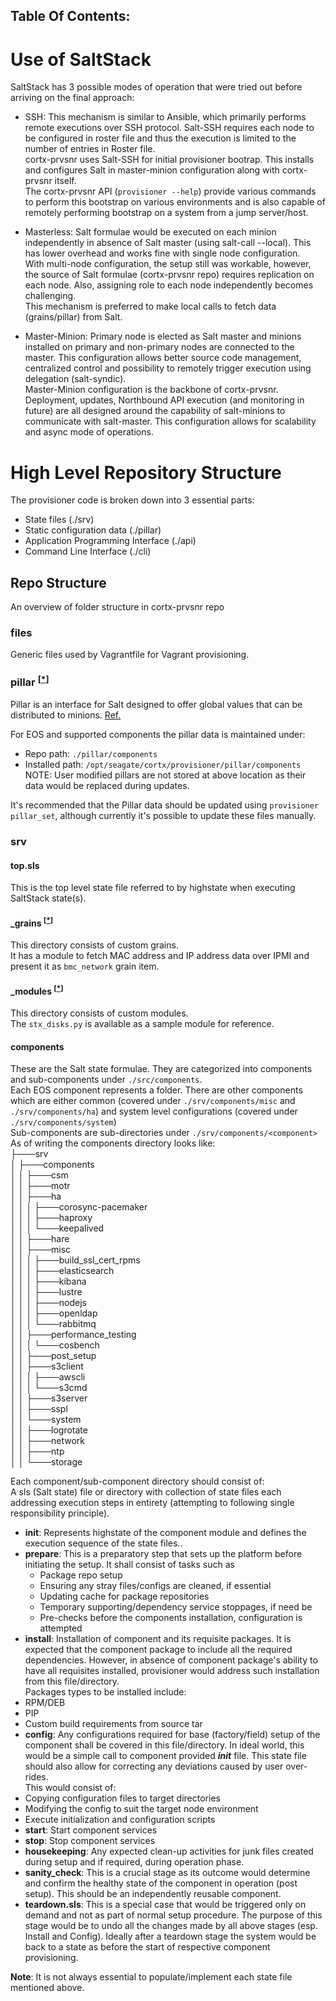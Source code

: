 <section>
  <h1>Table Of Contents:</h1>
</section>

# Use of SaltStack    
SaltStack has 3 possible modes of operation that were tried out before arriving on the final approach:
*  SSH: This mechanism is similar to Ansible, which primarily performs remote executions over SSH protocol. Salt-SSH requires each node to be configured in roster file and thus the execution is limited to the number of entries in Roster file.  
cortx-prvsnr uses Salt-SSH for initial provisioner bootrap. This installs and configures Salt in master-minion configuration along with cortx-prvsnr itself.  
The cortx-prvsnr API (`provisioner --help`) provide various commands to perform this bootstrap on various environments and is also capable of remotely performing bootstrap on a system from a jump server/host.  

*  Masterless: Salt formulae would be executed on each minion independently in absence of Salt master (using salt-call --local). This has lower overhead and works fine with single node configuration.  
With multi-node configuration, the setup still was workable, however, the source of Salt formulae (cortx-prvsnr repo) requires replication on each node. Also, assigning role to each node independently becomes challenging.  
This mechanism is preferred to make local calls to fetch data (grains/pillar) from Salt.  

*  Master-Minion: Primary node is elected as Salt master and minions installed on primary and non-primary nodes are connected to the master. This configuration allows better source code management, centralized control and possibility to remotely trigger execution using delegation (salt-syndic).  
Master-Minion configuration is the backbone of cortx-prvsnr. Deployment, updates, Northbound API execution (and monitoring in future) are all designed around the capability of salt-minions to communicate with salt-master. This configuration allows for scalability and async mode of operations.  


# High Level Repository Structure  
The provisioner code is broken down into 3 essential parts:
*  State files (./srv)
*  Static configuration data (./pillar)
*  Application Programming Interface (./api)
*  Command Line Interface (./cli)

## Repo Structure  
An overview of folder structure in cortx-prvsnr repo  
### files  
Generic files used by Vagrantfile for Vagrant provisioning.  

### pillar <sup>[[*](https://docs.saltstack.com/en/latest/topics/pillar/index.html)]</sup>  
Pillar is an interface for Salt designed to offer global values that can be distributed to minions. [Ref.](https://docs.saltstack.com/en/latest/topics/pillar/)

For EOS and supported components the pillar data is maintained under:
*  Repo path: `./pillar/components`
*  Installed path: `/opt/seagate/cortx/provisioner/pillar/components`
NOTE: User modified pillars are not stored at above location as their data would be replaced during updates.  

It's recommended that the Pillar data should be updated using `provisioner pillar_set`, although currently it's possible to update these files manually.  

### srv    
#### top.sls  
This is the top level state file referred to by highstate when executing SaltStack state(s).  

#### _grains <sup>[[*](https://docs.saltstack.com/en/latest/topics/grains/index.html#writing-grains)]  
This directory consists of custom grains.  
It has a module to fetch MAC address and IP address data over IPMI and present it as `bmc_network` grain item.  

#### _modules <sup>[[*](https://docs.saltstack.com/en/latest/ref/states/writing.html#using-custom-state-modules)]</sup>  
This directory consists of custom modules.  
The `stx_disks.py` is available as a sample module for reference.  

#### components    
These are the Salt state formulae. They are categorized into components and sub-components under `./src/components`.  
Each EOS component represents a folder. There are other components which are either common (covered under `./srv/components/misc` and `./srv/components/ha`) and system level configurations (covered under `./srv/components/system`)  
Sub-components are sub-directories under `./srv/components/<component>`  
As of writing the components directory looks like:  
├───srv  
│   ├───components  
│   │   ├───csm  
│   │   ├───motr  
│   │   ├───ha  
│   │   │   ├───corosync-pacemaker  
│   │   │   ├───haproxy  
│   │   │   └───keepalived  
│   │   ├───hare  
│   │   ├───misc  
│   │   │   ├───build_ssl_cert_rpms  
│   │   │   ├───elasticsearch  
│   │   │   ├───kibana  
│   │   │   ├───lustre  
│   │   │   ├───nodejs  
│   │   │   ├───openldap  
│   │   │   └───rabbitmq  
│   │   ├───performance_testing  
│   │   │   └───cosbench  
│   │   ├───post_setup  
│   │   ├───s3client  
│   │   │   ├───awscli  
│   │   │   └───s3cmd  
│   │   ├───s3server  
│   │   ├───sspl  
│   │   └───system  
│   │       ├───logrotate  
│   │       ├───network  
│   │       ├───ntp  
│   │       └───storage  

Each component/sub-component directory should consist of:  
A sls (Salt state) file or directory with collection of state files each addressing execution steps in entirety (attempting to following single responsibility principle).  
*  **init**: Represents highstate of the component module and defines the execution sequence of the state files..  
*  **prepare**: This is a preparatory step that sets up the platform before initiating the setup. It shall consist of tasks such as  
    *  Package repo setup  
    *  Ensuring any stray files/configs are cleaned, if essential
    *  Updating cache for package repositories
    *  Temporary supporting/dependency service stoppages, if need be  
    *  Pre-checks before the components installation, configuration is attempted  
*  **install**: Installation of component and its requisite packages. It is expected that the component package to include all the required dependencies. However, in absence of component package's ability to have all requisites installed, provisioner would address such installation from this file/directory.  
Packages types to be installed include:  
  *  RPM/DEB  
  *  PIP  
  *  Custom build requirements from source tar  
*  **config**: Any configurations required for base (factory/field) setup of the component shall be covered in this file/directory. In ideal world, this would be a simple call to component provided ***init*** file. This state file should also allow for correcting any deviations caused by user over-rides.  
This would consist of:  
  *  Copying configuration files to target directories  
  *  Modifying the config to suit the target node environment  
  *  Execute initialization and configuration scripts  
*  **start**: Start component services  
*  **stop**: Stop component services  
*  **housekeeping**: Any expected clean-up activities for junk files created during setup and if required, during operation phase.  
*  **sanity_check**: This is a crucial stage as its outcome would determine and confirm the healthy state of the component in operation (post setup). This should be an independently reusable component.  
*  **teardown.sls**: This is a special case that would be triggered only on demand and not as part of normal setup procedure. The purpose of this stage would be to undo all the changes made by all above stages (esp. Install and Config). Ideally after a teardown stage the system would be back to a state as before the start of respective component provisioning.  

**Note**: It is not always essential to populate/implement each state file mentioned above.  

